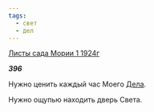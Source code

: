 ```yaml
---
tags:
  - свет
  - дел
---
```

[Листы сада Мории 1 1924г](https://127.0.0.1:4002/agni/1924)

___396___

Нужно ценить каждый час Моего [Дела](../../../tags/#дел).   

Нужно ощупью находить дверь Света.   

